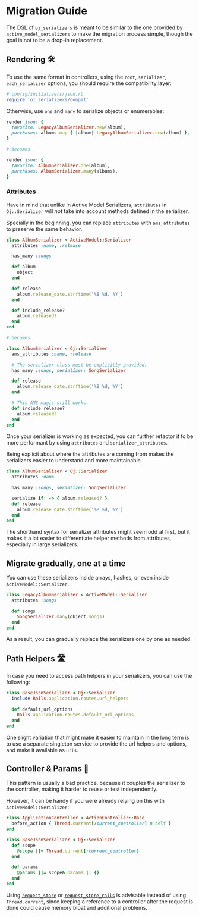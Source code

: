 # Migration Guide

[request_store]: https://github.com/steveklabnik/request_store
[request_store_rails]: https://github.com/ElMassimo/request_store_rails
[readme]: https://github.com/ElMassimo/oj_serializers/blob/master/README.md

[oj]: https://github.com/ohler55/oj
[ams]: https://github.com/rails-api/active_model_serializers
[jsonapi]: https://github.com/jsonapi-serializer/jsonapi-serializer
[panko]: https://github.com/panko-serializer/panko_serializer
[benchmarks]: https://github.com/ElMassimo/oj_serializers/tree/master/benchmarks
[raw_benchmarks]: https://github.com/ElMassimo/oj_serializers/blob/master/benchmarks/document_benchmark.rb
[migration guide]: https://github.com/ElMassimo/oj_serializers/blob/master/MIGRATION_GUIDE.md
[raw_json]: https://github.com/ohler55/oj/issues/542
[trailing_commas]: https://maximomussini.com/posts/trailing-commas/

The DSL of `oj_serializers` is meant to be similar to the one provided by `active_model_serializers` to make the migration process simple,
though the goal is not to be a drop-in replacement.

## Rendering 🛠

To use the same format in controllers, using the `root`, `serializer`, `each_serializer` options, you should require the compatibility layer:

```ruby
# config/initializers/json.rb
require 'oj_serializers/compat'
```

Otherwise, use `one` and `many` to serialize objects or enumerables:

```ruby
render json: {
  favorite: LegacyAlbumSerializer.new(album),
  purchases: albums.map { |album| LegacyAlbumSerializer.new(album) },
}

# becomes

render json: {
  favorite: AlbumSerializer.one(album),
  purchases: AlbumSerializer.many(albums),
}
```

### Attributes

Have in mind that unlike in Active Model Serializers, `attributes` in `Oj::Serializer` will _not_ take into account methods defined in the serializer.

Specially in the beginning, you can replace `attributes` with `ams_attributes` to preserve the same behavior.

```ruby
class AlbumSerializer < ActiveModel::Serializer
  attributes :name, :release

  has_many :songs

  def album
    object
  end

  def release
    album.release_date.strftime('%B %d, %Y')
  end

  def include_release?
    album.released?
  end
end

# becomes

class AlbumSerializer < Oj::Serializer
  ams_attributes :name, :release

  # The serializer class must be explicitly provided.
  has_many :songs, serializer: SongSerializer

  def release
    album.release_date.strftime('%B %d, %Y')
  end

  # This AMS magic still works.
  def include_release?
    album.released?
  end
end
```

Once your serializer is working as expected, you can further refactor it to be more performant by using `attributes` and `serializer_attributes`.

Being explicit about where the attributes are coming from makes the serializers easier to understand and more maintainable.

```ruby
class AlbumSerializer < Oj::Serializer
  attributes :name

  has_many :songs, serializer: SongSerializer

  serialize if: -> { album.released? }
  def release
    album.release_date.strftime('%B %d, %Y')
  end
end
```

The shorthand syntax for serializer attributes might seem odd at first, but it
makes it a lot easier to differentiate helper methods from attributes,
especially in large serializers.

## Migrate gradually, one at a time

You can use these serializers inside arrays, hashes, or even inside `ActiveModel::Serializer`.

```ruby
class LegacyAlbumSerializer < ActiveModel::Serializer
  attributes :songs

  def songs
    SongSerializer.many(object.songs)
  end
end
```

As a result, you can gradually replace the serializers one by one as needed.

## Path Helpers 🛣

In case you need to access path helpers in your serializers, you can use the
following:

```ruby
class BaseJsonSerializer < Oj::Serializer
  include Rails.application.routes.url_helpers

  def default_url_options
    Rails.application.routes.default_url_options
  end
end
```

One slight variation that might make it easier to maintain in the long term is
to use a separate singleton service to provide the url helpers and options, and
make it available as `urls`.

## Controller & Params 🚧

This pattern is usually a bad practice, because it couples the serializer to the
controller, making it harder to reuse or test independently.

However, it can be handy if you were already relying on this with `ActiveModel::Serializer`:

```ruby
class ApplicationController < ActionController::Base
  before_action { Thread.current[:current_controller] = self }
end

class BaseJsonSerializer < Oj::Serializer
  def scope
    @scope ||= Thread.current[:current_controller]
  end

  def params
    @params ||= scope&.params || {}
  end
end
```

Using [`request_store`][request_store] or [`request_store_rails`][request_store_rails] is advisable instead of using
`Thread.current`, since keeping a reference to a controller after the request is
done could cause memory bloat and additional problems.
